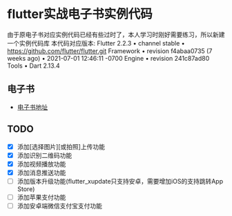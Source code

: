 # flutter实战电子书实例代码

由于原电子书对应实例代码已经有些过时了，本人学习时刚好需要练习，所以新建一个实例代码库
本代码对应版本:
Flutter 2.2.3 • channel stable • https://github.com/flutter/flutter.git
Framework • revision f4abaa0735 (7 weeks ago) • 2021-07-01 12:46:11 -0700
Engine • revision 241c87ad80
Tools • Dart 2.13.4
## 电子书

- [电子书地址](https://book.flutterchina.club/)

## TODO
* [x] 添加[选择图片][或拍照]上传功能
* [x] 添加识别二维码功能
* [x] 添加视频播放功能  
* [x] 添加消息推送功能
* [ ] 添加版本升级功能(flutter_xupdate只支持安卓，需要增加iOS的支持跳转App Store)
* [ ] 添加苹果支付功能
* [ ] 添加安卓端微信支付宝支付功能
